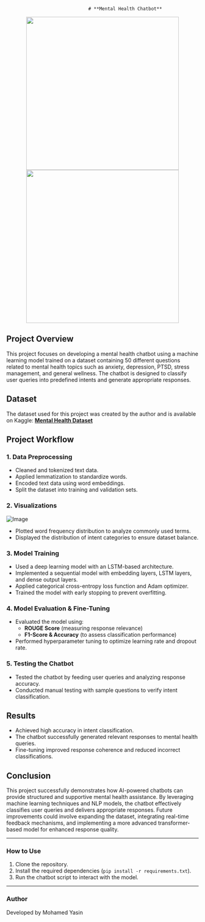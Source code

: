                                   # **Mental Health Chatbot**

<p align="center">
  <img src="https://github.com/user-attachments/assets/f960b56d-cd2e-4720-baf7-8ffc576734e6" width="400px" height="400px" />
  <img src="https://github.com/user-attachments/assets/59046f0c-34f1-4dc2-b994-bbdf52d9259a" width="400px" height="400px" />
</p>

## **Project Overview**
This project focuses on developing a mental health chatbot using a machine learning model trained on a dataset containing 50 different questions related to mental health topics such as anxiety, depression, PTSD, stress management, and general wellness. The chatbot is designed to classify user queries into predefined intents and generate appropriate responses.

## **Dataset**
The dataset used for this project was created by the author and is available on Kaggle:
[**Mental Health Dataset**](https://www.kaggle.com/datasets/mohamedyasino/mental-health-chatbot)

## **Project Workflow**

### **1. Data Preprocessing**
- Cleaned and tokenized text data.
- Applied lemmatization to standardize words.
- Encoded text data using word embeddings.
- Split the dataset into training and validation sets.

### **2. Visualizations**

![Image](https://github.com/user-attachments/assets/738a9384-22f1-4c49-87f2-724528e1963d)

- Plotted word frequency distribution to analyze commonly used terms.
- Displayed the distribution of intent categories to ensure dataset balance.

### **3. Model Training**
- Used a deep learning model with an LSTM-based architecture.
- Implemented a sequential model with embedding layers, LSTM layers, and dense output layers.
- Applied categorical cross-entropy loss function and Adam optimizer.
- Trained the model with early stopping to prevent overfitting.

### **4. Model Evaluation & Fine-Tuning**
- Evaluated the model using:
  - **ROUGE Score** (measuring response relevance)
  - **F1-Score & Accuracy** (to assess classification performance)
- Performed hyperparameter tuning to optimize learning rate and dropout rate.

### **5. Testing the Chatbot**
- Tested the chatbot by feeding user queries and analyzing response accuracy.
- Conducted manual testing with sample questions to verify intent classification.

## **Results**
- Achieved high accuracy in intent classification.
- The chatbot successfully generated relevant responses to mental health queries.
- Fine-tuning improved response coherence and reduced incorrect classifications.

## **Conclusion**
This project successfully demonstrates how AI-powered chatbots can provide structured and supportive mental health assistance. By leveraging machine learning techniques and NLP models, the chatbot effectively classifies user queries and delivers appropriate responses. Future improvements could involve expanding the dataset, integrating real-time feedback mechanisms, and implementing a more advanced transformer-based model for enhanced response quality.

---
### **How to Use**
1. Clone the repository.
2. Install the required dependencies (`pip install -r requirements.txt`).
3. Run the chatbot script to interact with the model.

---
### **Author**
Developed by Mohamed Yasin


